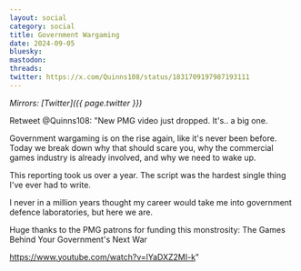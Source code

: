 ```yaml
---
layout: social
category: social
title: Government Wargaming
date: 2024-09-05
bluesky:
mastodon:
threads:
twitter: https://x.com/Quinns108/status/1831709197987193111
---
```


*Mirrors: [Twitter]({{ page.twitter }})*

Retweet @Quinns108: "New PMG video just dropped. It's.. a big one.

Government wargaming is on the rise again, like it's never been before. Today we break down why that should scare you, why the commercial games industry is already involved, and why we need to wake up.

This reporting took us over a year. The script was the hardest single thing I've ever had to write.

I never in a million years thought my career would take me into government defence laboratories, but here we are.

Huge thanks to the PMG patrons for funding this monstrosity: The Games Behind Your Government's Next War

<https://www.youtube.com/watch?v=lYaDXZ2MI-k>"
